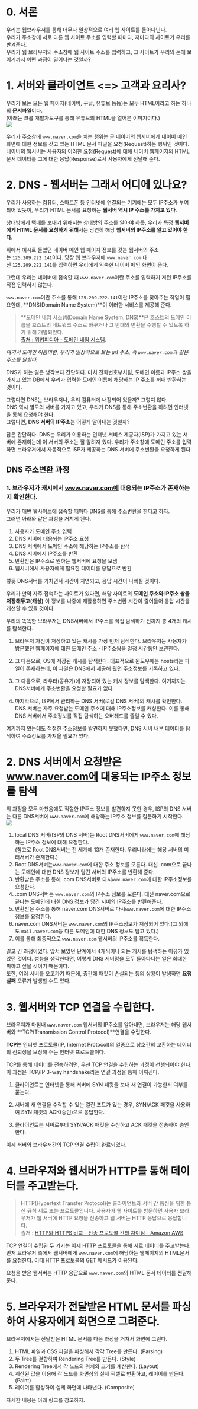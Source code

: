 # 0. 서론

우리는 웹브라우저를 통해 너무나 일상적으로 여러 웹 사이트를 돌아다닌다.  
우리가 주소창에 서로 다른 웹 사이트 주소를 입력할 때마다, 저마다의 사이트가 우리를 반겨준다.  
우리가 웹 브라우저의 주소창에 웹 사이트 주소를 입력하고, 그 사이트가 우리의 눈에 보이기까지 어떤 과정이 일어나는 것일까?

# 1. 서버와 클라이언트 <=> 고객과 요리사?

우리가 보는 모든 웹 페이지(네이버, 구글, 유튜브 등등)는 모두 HTML이라고 하는 하나의 **문서파일**이다.  
(아래는 크롬 개발자도구를 통해 유튜브의 HTML을 열어본 이미지이다.)  
![](https://velog.velcdn.com/images/fastdodge7/post/8152c28e-c437-4ea9-bc53-578b6d347bc1/image.png)

우리가 주소창에 `www.naver.com`을 치는 행위는 곧 네이버의 웹서버에게 네이버 메인 화면에 대한 정보를 갖고 있는 HTML 문서 파일을 요청(Request)하는 행위인 것이다.  
네이버의 웹서버는 사용자의 이러한 요청(Request)에 대해 네이버 웹페이지의 HTML 문서 데이터를 그에 대한 응답(Response)로서 사용자에게 전달해 준다.

# 2. DNS - 웹서버는 그래서 어디에 있나요?

우리가 사용하는 컴퓨터, 스마트폰 등 인터넷에 연결되는 기기에는 모두 IP주소가 부여되어 있듯이, 우리가 HTML 문서를 요청하는 **웹서버 역시 IP 주소를 가지고 있다**.

상대방에게 택배를 보내기 위해서는 상대방의 주소를 알아야 하듯, 우리가 특정 **웹서버에게 HTML 문서를 요청하기 위해**서는 당연히 해당 **웹서버의 IP주소를 알고 있어야 한다**.

위에서 예시로 들었던 네이버 메인 웹 페이지 정보를 갖는 웹서버의 주소는 `125.209.222.141`이다. 당장 웹 브라우저에 `www.naver.com` 대신 `125.209.222.141`를 입력하면 우리에게 익숙한 네이버 메인 화면이 뜬다.

그런데 우리는 네이버에 접속할 때 `www.naver.com`이란 주소를 입력하지 저런 IP주소를 직접 입력하지 않는다.

`www.naver.com`이란 주소를 통해 `125.209.222.141`이란 IP주소를 찾아주는 작업이 필요한데, **DNS(Domain Name System)**이 이러한 서비스를 제공해 준다.

> **도메인 네임 시스템(Domain Name System, DNS)**은 호스트의 도메인 이름을 호스트의 네트워크 주소로 바꾸거나 그 반대의 변환을 수행할 수 있도록 하기 위해 개발되었다.  
> [출처 : 위키피디아 - 도메인 네임 시스템](https://ko.wikipedia.org/wiki/%EB%8F%84%EB%A9%94%EC%9D%B8_%EB%84%A4%EC%9E%84_%EC%8B%9C%EC%8A%A4%ED%85%9C).

_여기서 도메인 이름이란, 우리가 일상적으로 보는 url 주소, 즉 `www.naver.com`과 같은 주소를 말한다._

DNS가 하는 일은 생각보다 간단하다. 마치 전화번호부처럼, 도메인 이름과 IP주소 쌍을 가지고 있는 DB에서 우리가 입력한 도메인 이름에 해당하는 IP 주소를 꺼내 반환하는 것이다.

그렇다면 DNS는 브라우저나, 우리 컴퓨터에 내장되어 있을까? 그렇지 않다.  
DNS 역시 별도의 서버를 가지고 있고, 우리가 DNS를 통해 주소변환을 하려면 인터넷을 통해 요청해야 한다.  
그렇다면, **DNS 서버의 IP주소**는 어떻게 알아내는 것일까?

답은 간단하다. DNS는 우리가 이용하는 인터넷 서비스 제공자(ISP)가 가지고 있는 서버에 존재하는데 이 서버의 주소는 잘 알려져 있다. 우리가 주소창에 도메인 주소를 입력하면 브라우저에서 자동적으로 ISP가 제공하는 DNS 서버에 주소변환을 요청하게 된다.

## DNS 주소변환 과정

### 1. 브라우저가 캐시에서 www.naver.com에 대응되는 IP주소가 존재하는지 확인한다.

우리가 매번 웹사이트에 접속할 때마다 DNS를 통해 주소변환을 한다고 하자.  
그러면 아래와 같은 과정을 거치게 된다.

1. 사용자가 도메인 주소 입력
2. DNS 서버에 대응되는 IP주소 요청
3. DNS 서버에서 도메인 주소에 해당하는 IP주소를 탐색
4. DNS 서버에서 IP주소를 반환
5. 반환받은 IP주소로 원하는 웹서버에 요청을 보냄
6. 웹서버에서 사용자에게 필요한 데이터를 응답으로 반환

렇듯 DNS서버를 거치면서 시간이 지연되고, 응답 시간이 나빠질 것이다.

우리가 만약 자주 접속하는 사이트가 있다면, 해당 사이트의 **도메인 주소와 IP주소 쌍을 저장해두고(캐싱)** 이 정보를 나중에 재활용하면 주소변환 시간이 줄어들어 응답 시간을 개선할 수 있을 것이다.

우리의 똑똑한 브라우저는 DNS서버에서 IP주소를 직접 탐색하기 전까지 총 4개의 캐시를 탐색한다.

1. 브라우저 자신이 저장하고 있는 캐시를 가장 먼저 탐색한다. 브라우저는 사용자가 방문했던 웹페이지에 대한 도메인 주소 - IP주소쌍을 일정 시간동안 보관한다.
    
2. 그 다음으로, OS에 저장된 캐시를 탐색한다. 대표적으로 윈도우에는 hosts라는 파일이 존재하는데, 이 파일은 DNS에서 제공해 줬던 주소정보를 기록하고 있다.
    
3. 그 다음으로, 라우터(공유기)에 저장되어 있는 캐시 정보를 탐색한다. 여기까지는 DNS서버에게 주소변환을 요청할 필요가 없다.
    
4. 마지막으로, ISP에서 관리하는 DNS 서버(로컬 DNS 서버)의 캐시를 확인한다. DNS 서버는 자주 요청받는 도메인 주소에 대해 IP주소정보를 캐싱한다. 이를 통해 DNS 서버에서 주소정보를 직접 탐색하는 오버헤드를 줄일 수 있다.
    

여기까지 왔는데도 적절한 주소정보를 발견하지 못했다면, DNS 서버 내부 데이터를 탐색하여 주소정보를 가져올 필요가 있다.

# 2. DNS 서버에서 요청받은 www.naver.com에 대응되는 IP주소 정보를 탐색

위 과정을 모두 마쳤음에도 적절한 IP주소 정보를 발견하지 못한 경우, ISP의 DNS 서버는 다른 DNS서버에 `www.naver.com`에 해당하는 IP주소 정보를 질문하기 시작한다.  
![](https://velog.velcdn.com/images/fastdodge7/post/a1eb716f-1c83-4278-ada9-b0384eff692b/image.png)

1. local DNS 서버(ISP의 DNS 서버)는 Root DNS서버에게 `www.naver.com`에 해당하는 IP주소 정보에 대해 요청한다.  
    (참고로 Root DNS서버는 전 세계에 13개 존재한다. 우리나라에는 해당 서버의 미러서버가 존재한다.)
2. Root DNS서버는`www.naver.com`에 대한 주소 정보를 모른다. 대신 .com으로 끝나는 도메인에 대한 DNS 정보가 담긴 서버의 IP주소를 반환해 준다.
3. 반환받은 주소를 통해 .com DNS서버로 다시`www.naver.com`에 대한 IP주소정보를 요청한다.
4. .com DNS서버는 `www.naver.com`의 IP주소 정보를 모른다. 대신 naver.com으로 끝나는 도메인에 대한 DNS 정보가 담긴 서버의 IP주소를 반환해준다.
5. 반환받은 주소를 통해 naver.com DNS서버로 다시`www.naver.com`에 대한 IP주소정보를 요청한다.
6. naver.com DNS서버는 `www.naver.com`의 IP주소정보가 저장되어 있다.(그 외에도 `mail.naver.com`등 다른 도메인에 대한 DNS 정보도 담고 있다.)
7. 이를 통해 최종적으로 `www.naver.com` 웹서버의 IP주소를 획득한다.

길고 긴 과정이었다. 앞서 보았던 단계에서 4개씩이나 되는 캐시를 탐색하는 이유가 있었던 것이다. 성능을 생각한다면, 이렇게 DNS 서버망을 모두 돌아다니는 일은 최대한 피하고 싶을 것이기 때문이다.  
또한, 여러 서버를 오고가기 때문에, 중간에 패킷이 손실되는 등의 상황이 발생하면 **요청 실패** 오류가 발생할 수도 있다.

# 3. 웹서버와 TCP 연결을 수립한다.

브라우저가 마침내 `www.naver.com` 웹서버의 IP주소를 알아내면, 브라우저는 해당 웹서버와 **TCP(Transmission Control Protocol)**연결을 수립한다.

**TCP는** 인터넷 프로토콜(IP, Internet Protocol)의 일종으로 상호간의 교환하는 데이터의 신뢰성을 보장해 주는 인터넷 프로토콜이다.

TCP를 통해 데이터를 전송하려면, 우선 TCP 연결을 수립하는 과정이 선행되어야 한다. 이 과정은 TCP/IP 3-way handshake라는 연결 과정을 통해 이뤄진다.

1. 클라이언트는 인터넷을 통해 서버에 SYN 패킷을 보내 새 연결이 가능한지 여부를 묻는다.
    
2. 서버에 새 연결을 수락할 수 있는 열린 포트가 있는 경우, SYN/ACK 패킷을 사용하여 SYN 패킷의 ACK(승인)으로 응답한다.
    
3. 클라이언트는 서버로부터 SYN/ACK 패킷을 수신하고 ACK 패킷을 전송하여 승인한다.
    

이제 서버와 브라우저간의 TCP 연결 수립이 완료되었다.

# 4. 브라우저와 웹서버가 HTTP를 통해 데이터를 주고받는다.

> HTTP(Hypertext Transfer Protocol)는 클라이언트와 서버 간 통신을 위한 통신 규칙 세트 또는 프로토콜입니다. 사용자가 웹 사이트를 방문하면 사용자 브라우저가 웹 서버에 HTTP 요청을 전송하고 웹 서버는 HTTP 응답으로 응답합니다.  
> 출처 : [HTTP와 HTTPS 비교 - 전송 프로토콜 간의 차이점 - Amazon AWS](https://aws.amazon.com/ko/compare/the-difference-between-https-and-http/)

TCP 연결이 수립된 두 기기는 이제 HTTP 프로토콜을 통해 서로 데이터를 주고받는다.  
먼저 브라우저 측에서 웹서버에게 `www.naver.com`에 해당하는 웹페이지의 HTML문서를 요청한다. 이때 HTTP 프로토콜의 GET 메서드가 이용된다.

요청을 받은 웹서버는 HTTP 응답으로 `www.naver.com`의 HTML 문서 데이터를 전달해 준다.

# 5. 브라우저가 전달받은 HTML 문서를 파싱하여 사용자에게 화면으로 그려준다.

브라우저에서는 전달받은 HTML 문서를 다음 과정을 거쳐서 화면에 그린다.

1. HTML 파일과 CSS 파일을 파싱해서 각각 Tree를 만든다. (Parsing)
2. 두 Tree를 결합하여 Rendering Tree를 만든다. (Style)
3. Rendering Tree에서 각 노드의 위치와 크기를 계산한다. (Layout)
4. 계산된 값을 이용해 각 노드를 화면상의 실제 픽셀로 변환하고, 레이어를 만든다. (Paint)
5. 레이어를 합성하여 실제 화면에 나타낸다. (Composite)

자세한 내용은 아래 링크를 참고하자.
